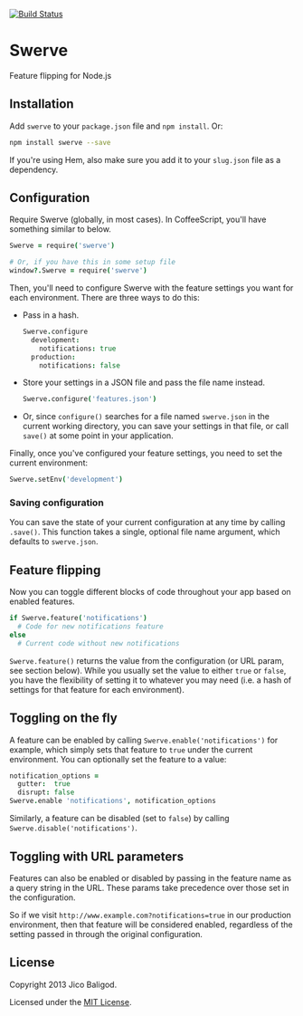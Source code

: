 [![Build Status](https://travis-ci.org/jico/swerve.png?branch=master)](https://travis-ci.org/jico/swerve)

# Swerve

Feature flipping for Node.js

## Installation

Add `swerve` to your `package.json` file and `npm install`. Or:

```bash
npm install swerve --save
```

If you're using Hem, also make sure you add it to your `slug.json` file as a
dependency.

## Configuration

Require Swerve (globally, in most cases). In CoffeeScript, you'll have something
similar to below.

```coffeescript
Swerve = require('swerve')

# Or, if you have this in some setup file
window?.Swerve = require('swerve')
```

Then, you'll need to configure Swerve with the feature settings you want for
each environment. There are three ways to do this:

* Pass in a hash.

  ```coffeescript
  Swerve.configure
    development:
      notifications: true
    production:
      notifications: false
  ```

* Store your settings in a JSON file and pass the file name
instead.

  ```coffeescript
  Swerve.configure('features.json')
  ```

* Or, since `configure()` searches for a file named `swerve.json` in the current
  working directory, you can save your settings in that file, or call `save()`
  at some point in your application.

Finally, once you've configured your feature settings, you need to set the current environment:

```coffeescript
Swerve.setEnv('development')
```

### Saving configuration

You can save the state of your current configuration at any time by calling
`.save()`. This function takes a single, optional file name argument, which
defaults to `swerve.json`.

## Feature flipping

Now you can toggle different blocks of code throughout your app based on enabled features.

```coffeescript
if Swerve.feature('notifications')
  # Code for new notifications feature
else
  # Current code without new notifications
```

`Swerve.feature()` returns the value from the configuration (or URL param, see
section below). While you usually set the value to either `true` or `false`, you
have the flexibility of setting it to whatever you may need (i.e. a hash of
settings for that feature for each environment).

## Toggling on the fly

A feature can be enabled by calling `Swerve.enable('notifications')` for
example, which simply sets that feature to `true` under the current environment.
You can optionally set the feature to a value:

```coffeescript
notification_options =
  gutter:  true
  disrupt: false
Swerve.enable 'notifications', notification_options
```

Similarly, a feature can be disabled (set to `false`) by calling
`Swerve.disable('notifications')`.

## Toggling with URL parameters

Features can also be enabled or disabled by passing in the feature name as a
query string in the URL. These params take precedence over those set in the
configuration.

So if we visit `http://www.example.com?notifications=true` in our production
environment, then that feature will be considered enabled, regardless of the
setting passed in through the original configuration.

## License

Copyright 2013 Jico Baligod.

Licensed under the [MIT License](http://github.com/jico/swerve/raw/master/LICENSE).
